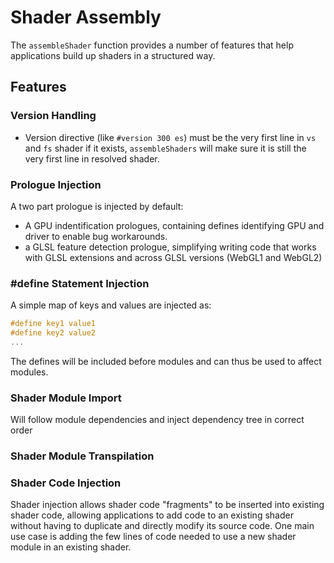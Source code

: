 # Shader Assembly

The `assembleShader` function provides a number of features that help applications build up shaders in a structured way.


## Features

### Version Handling

* Version directive (like `#version 300 es`) must be the very first line in `vs` and `fs` shader if it exists, `assembleShaders` will make sure it is still the very first line in resolved shader.


### Prologue Injection

A two part prologue is injected by default:

* A GPU indentification prologues, containing defines identifying GPU and driver to enable bug workarounds.
* a GLSL feature detection prologue, simplifying writing code that works with GLSL extensions and across GLSL versions (WebGL1 and WebGL2)


### \#define Statement Injection

A simple map of keys and values are injected as:

```glsl
#define key1 value1
#define key2 value2
...
```

The defines will be included before modules and can thus be used to affect modules.


### Shader Module Import

Will follow module dependencies and inject dependency tree in correct order


### Shader Module Transpilation


### Shader Code Injection

Shader injection allows shader code "fragments" to be inserted into existing shader code, allowing applications to add code to an existing shader without having to duplicate and directly modify its source code. One main use case is adding the few lines of code needed to use a new shader module in an existing shader.


